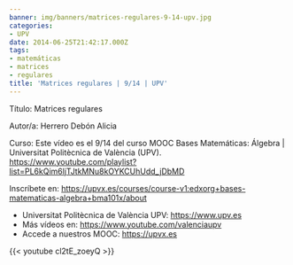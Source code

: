 ```yaml
---
banner: img/banners/matrices-regulares-9-14-upv.jpg
categories:
- UPV
date: 2014-06-25T21:42:17.000Z
tags:
- matemáticas
- matrices
- regulares
title: 'Matrices regulares | 9/14 | UPV'
---
```


Título: Matrices regulares

Autor/a: Herrero Debón Alicia

Curso: Este vídeo es el 9/14 del curso MOOC Bases Matemáticas: Álgebra | Universitat Politècnica de València (UPV). https://www.youtube.com/playlist?list=PL6kQim6ljTJtkMNu8kOYKCUhUdd_jDbMD 

Inscríbete en: https://upvx.es/courses/course-v1:edxorg+bases-matematicas-algebra+bma101x/about


+ Universitat Politècnica de València UPV: https://www.upv.es
+ Más vídeos en: https://www.youtube.com/valenciaupv
+ Accede a nuestros MOOC: https://upvx.es

{{< youtube cl2tE_zoeyQ >}}
